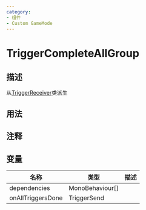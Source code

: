 ```yaml
---
category: 
- 组件
- Custom GameMode
---
```

# TriggerCompleteAllGroup
## 描述
从[TriggerReceiver](./TriggerReceiver.md)类派生
## 用法

## 注释

## 变量
| 名称 | 类型 | 描述 |
| ----------- | ----------- | ----------- |
| dependencies | MonoBehaviour[] |  |  
| onAllTriggersDone | TriggerSend |  |  
